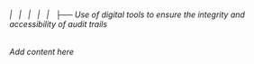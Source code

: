 ###### |   |   |   |   |   ├── Use of digital tools to ensure the integrity and accessibility of audit trails

*Add content here*